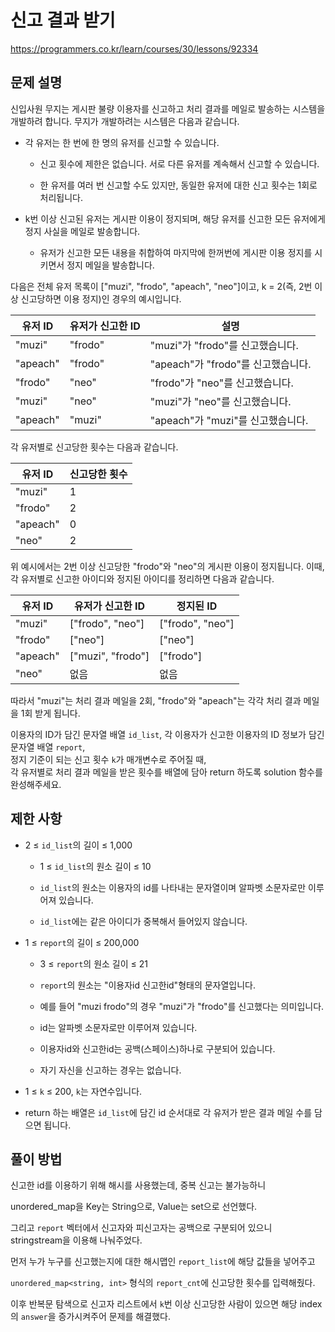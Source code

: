 # 신고 결과 받기

https://programmers.co.kr/learn/courses/30/lessons/92334

## 문제 설명

신입사원 무지는 게시판 불량 이용자를 신고하고 처리 결과를 메일로 발송하는 시스템을 개발하려 합니다. 무지가 개발하려는 시스템은 다음과 같습니다.

- 각 유저는 한 번에 한 명의 유저를 신고할 수 있습니다.

    - 신고 횟수에 제한은 없습니다. 서로 다른 유저를 계속해서 신고할 수 있습니다.

    - 한 유저를 여러 번 신고할 수도 있지만, 동일한 유저에 대한 신고 횟수는 1회로 처리됩니다.

- k번 이상 신고된 유저는 게시판 이용이 정지되며, 해당 유저를 신고한 모든 유저에게 정지 사실을 메일로 발송합니다.

    - 유저가 신고한 모든 내용을 취합하여 마지막에 한꺼번에 게시판 이용 정지를 시키면서 정지 메일을 발송합니다.

다음은 전체 유저 목록이 ["muzi", "frodo", "apeach", "neo"]이고, k = 2(즉, 2번 이상 신고당하면 이용 정지)인 경우의 예시입니다.

|유저 ID|유저가 신고한 ID|설명|
|---|---|---|
|"muzi"|"frodo"|"muzi"가 "frodo"를 신고했습니다.|
|"apeach"|"frodo"|"apeach"가 "frodo"를 신고했습니다.|
|"frodo"|"neo"|"frodo"가 "neo"를 신고했습니다.|
|"muzi"|"neo"|"muzi"가 "neo"를 신고했습니다.|
|"apeach"|"muzi"|"apeach"가 "muzi"를 신고했습니다.|

각 유저별로 신고당한 횟수는 다음과 같습니다.

|유저 ID|신고당한 횟수|
|---|---|
|"muzi"|1|
|"frodo"|2|
|"apeach"|0|
|"neo"|2|

위 예시에서는 2번 이상 신고당한 "frodo"와 "neo"의 게시판 이용이 정지됩니다. 이때, 각 유저별로 신고한 아이디와 정지된 아이디를 정리하면 다음과 같습니다.

|유저 ID|유저가 신고한 ID|정지된 ID|
|---|---|---|
|"muzi"|["frodo", "neo"]|["frodo", "neo"]|
|"frodo"|["neo"]|["neo"]|
|"apeach"|["muzi", "frodo"]|["frodo"]|
|"neo"|없음|없음|

따라서 "muzi"는 처리 결과 메일을 2회, "frodo"와 "apeach"는 각각 처리 결과 메일을 1회 받게 됩니다.

이용자의 ID가 담긴 문자열 배열 ```id_list```, 각 이용자가 신고한 이용자의 ID 정보가 담긴 문자열 배열 ```report```,  
정지 기준이 되는 신고 횟수 ```k```가 매개변수로 주어질 때,  
각 유저별로 처리 결과 메일을 받은 횟수를 배열에 담아 return 하도록 solution 함수를 완성해주세요.

## 제한 사항

-  2 ≤ ```id_list```의 길이 ≤ 1,000

    - 1 ≤ ```id_list```의 원소 길이 ≤ 10

    - ```id_list```의 원소는 이용자의 id를 나타내는 문자열이며 알파벳 소문자로만 이루어져 있습니다.

    - ```id_list```에는 같은 아이디가 중복해서 들어있지 않습니다.

- 1 ≤ ```report```의 길이 ≤ 200,000

    - 3 ≤ ```report```의 원소 길이 ≤ 21

    - ```report```의 원소는 "이용자id 신고한id"형태의 문자열입니다.

    - 예를 들어 "muzi frodo"의 경우 "muzi"가 "frodo"를 신고했다는 의미입니다.

    - id는 알파벳 소문자로만 이루어져 있습니다.

    - 이용자id와 신고한id는 공백(스페이스)하나로 구분되어 있습니다.

    - 자기 자신을 신고하는 경우는 없습니다.

- 1 ≤ ```k``` ≤ 200, ```k```는 자연수입니다.

- return 하는 배열은 ```id_list```에 담긴 id 순서대로 각 유저가 받은 결과 메일 수를 담으면 됩니다.

## 풀이 방법

신고한 id를 이용하기 위해 해시를 사용했는데, 중복 신고는 불가능하니

unordered_map을 Key는 String으로, Value는 set<string>으로 선언했다.

그리고 ```report``` 벡터에서 신고자와 피신고자는 공백으로 구분되어 있으니 stringstream을 이용해 나눠주었다.

먼저 누가 누구를 신고했는지에 대한 해시맵인 ```report_list```에 해당 값들을 넣어주고

```unordered_map<string, int>``` 형식의 ```report_cnt```에 신고당한 횟수를 입력해줬다.

이후 반복문 탐색으로 신고자 리스트에서 ```k```번 이상 신고당한 사람이 있으면 해당 index의 ```answer```을 증가시켜주어 문제를 해결했다.